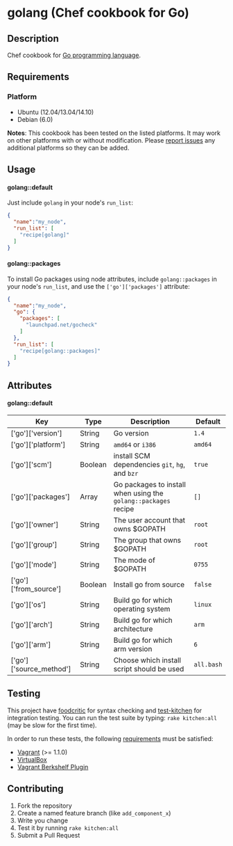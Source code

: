 # <a name="title"></a> golang (Chef cookbook for Go)

## <a name="description"></a> Description

Chef cookbook for [Go programming language](http://golang.org/).

## <a name="requirements"></a> Requirements

### <a name="requirements-platform"></a> Platform

* Ubuntu (12.04/13.04/14.10)
* Debian (6.0)

**Notes**: This cookbook has been tested on the listed platforms. It
may work on other platforms with or without modification. Please
[report issues](https://github.com/NOX73/chef-golang/issues) any additional platforms so they can be added.


## <a name="usage"></a> Usage

#### golang::default

Just include `golang` in your node's `run_list`:

```json
{
  "name":"my_node",
  "run_list": [
    "recipe[golang]"
  ]
}
```

#### golang::packages

To install Go packages using node attributes, include `golang::packages` in your node's `run_list`, and use the `['go']['packages']` attribute:

```json
{
  "name":"my_node",
  "go": {
    "packages": [
      "launchpad.net/gocheck"
    ]
  },
  "run_list": [
    "recipe[golang::packages]"
  ]
}
```


## <a name="attributes"></a> Attributes

#### golang::default

Key | Type | Description | Default
--- | ---- | ----------- | -------
['go']['version'] | String | Go version | `1.4`
['go']['platform'] | String | `amd64` or `i386` | `amd64`
['go']['scm'] | Boolean | install SCM dependencies `git`, `hg`, and `bzr` | `true`
['go']['packages'] | Array | Go packages to install when using the `golang::packages` recipe | `[]`
['go']['owner'] | String | The user account that owns $GOPATH | `root`
['go']['group'] | String | The group that owns $GOPATH | `root`
['go']['mode'] | String | The mode of $GOPATH | `0755`
['go']['from_source'] | Boolean | Install go from source | `false`
['go']['os'] | String | Build go for which operating system | `linux`
['go']['arch'] | String | Build go for which architecture | `arm`
['go']['arm'] | String | Build go for which arm version | `6`
['go']['source_method'] | String | Choose which install script should be used | `all.bash`

## <a name="testing"></a> Testing

This project have [foodcritic](https://github.com/acrmp/foodcritic) for syntax checking and
[test-kitchen](https://github.com/opscode/test-kitchen) for integration testing. You can run the test suite by
typing: `rake kitchen:all` (may be slow for the first time).

In order to run these tests, the following
[requirements](https://github.com/opscode/kitchen-vagrant#-requirements) must be
satisfied:

* [Vagrant](http://vagrantup.com/) (>= 1.1.0)
* [VirtualBox](https://www.virtualbox.org/)
* [Vagrant Berkshelf Plugin](http://rubygems.org/gems/vagrant-berkshelf)

## <a name="contributing"></a> Contributing

1. Fork the repository
2. Create a named feature branch (like `add_component_x`)
3. Write you change
4. Test it by running `rake kitchen:all`
5. Submit a Pull Request
